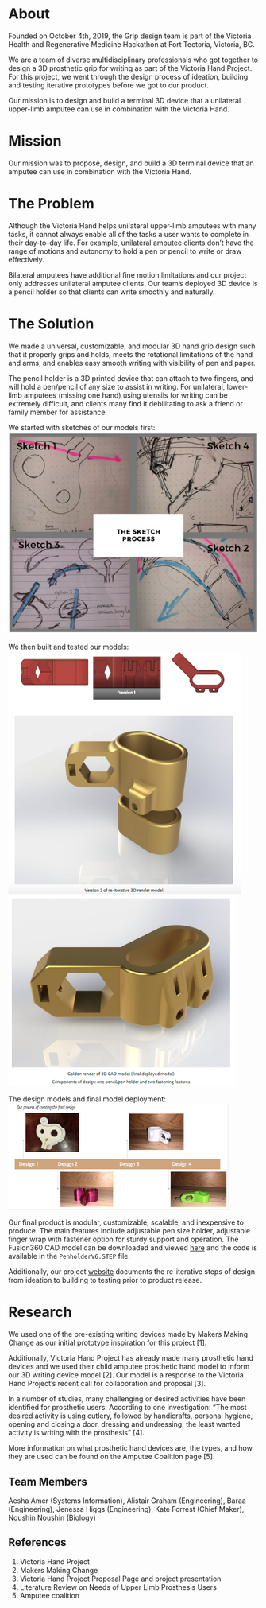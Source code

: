 
# **About**  

Founded on October 4th, 2019, the Grip design team is part of the Victoria Health and Regenerative Medicine Hackathon at Fort Tectoria, Victoria, BC.

We are a team of diverse multidisciplinary professionals who got together to design a 3D prosthetic grip for writing as part of the Victoria Hand Project. For this project, we went through the design process of ideation, building and testing iterative prototypes before we got to our product.

Our mission is to design and build a terminal 3D device that a unilateral upper-limb amputee can use in combination with the Victoria Hand.


# **Mission**  

Our mission was to propose, design, and build a 3D terminal device that an amputee can use in combination with the Victoria Hand.


# **The Problem**

Although the Victoria Hand helps unilateral upper-limb amputees with many tasks, it cannot always enable all of the tasks a user wants to complete in their day-to-day life. For example, unilateral amputee clients don’t have the range of motions and autonomy to hold a pen or pencil to write or draw effectively.

Bilateral amputees have additional fine motion limitations and our project only addresses unilateral amputee clients. Our team’s deployed 3D device is a pencil holder so that clients can write smoothly and naturally.

# **The Solution**

We made a universal, customizable, and modular 3D hand grip design such that it properly grips and holds, meets the rotational limitations of the hand and arms, and enables easy smooth writing with visibility of pen and paper.

The pencil holder is a 3D printed device that can attach to two fingers, and will hold a pen/pencil of any size to assist in writing. For unilateral, lower-limb amputees (missing one hand) using utensils for writing can be extremely difficult, and clients many find it debilitating to ask a friend or family member for assistance.

We started with sketches of our models first:   
![design process](sketch.png)


We then built and tested our models:  
![design process](3dmodels.png)
![design process](finalmodel.png)

The design models and final model deployment:    
![design process](design.png)

Our final product is modular, customizable, scalable, and inexpensive to produce. The main features include adjustable pen size holder, adjustable finger wrap with fastener option for sturdy support and operation. The Fusion360 CAD model can be downloaded and viewed [here](https://myhub.autodesk360.com/ue2a91ff8/g/shares/SH56a43QTfd62c1cd968a5aebc11db6c1d48) and the code is available in the `PenholderV6.STEP` file.

Additionally, our project [website](http://www.thegrip.design) documents the re-iterative steps of design from ideation to building to testing prior to product release.


# **Research**   

We used one of the pre-existing writing devices made by Makers Making Change as our initial prototype inspiration for this project [1].

Additionally, Victoria Hand Project has already made many prosthetic hand devices and we used their child amputee prosthetic hand model to inform our 3D writing device model [2]. Our model is a response to the Victoria Hand Project’s recent call for collaboration and proposal [3].

In a number of studies, many challenging or desired activities have been identified for prosthetic users. According to one investigation: “The most desired activity is using cutlery, followed by handicrafts, personal hygiene, opening and closing a door, dressing and undressing; the least wanted activity is writing with the prosthesis” [4].

More information on what prosthetic hand devices are, the types, and how they are used can be found on the Amputee Coalition page [5].

## **Team Members**  

Aesha Amer (Systems Information), Alistair Graham (Engineering), Baraa (Engineering), Jenessa Higgs (Engineering), Kate Forrest (Chief Maker), Noushin Noushin (Biology)

## **References**

1. Victoria Hand Project
2. Makers Making Change
3. Victoria Hand Project Proposal Page and project presentation
4. Literature Review on Needs of Upper Limb Prosthesis Users
5. Amputee coalition 


